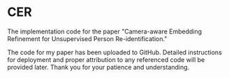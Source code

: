 # CER
The implementation code for the paper "Camera-aware Embedding Refinement for Unsupervised Person Re-identification."

The code for my paper has been uploaded to GitHub. Detailed instructions for deployment and proper attribution to any referenced code will be provided later. Thank you for your patience and understanding.

